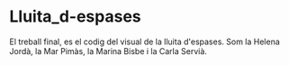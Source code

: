 # Lluita_d-espases
El treball final, es el codig del visual de la lluita d'espases. Som la Helena Jordà, la Mar Pimàs, la Marina Bisbe i la Carla Servià.
